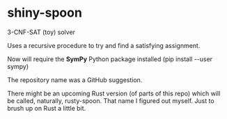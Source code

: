 # shiny-spoon
3-CNF-SAT (toy) solver

Uses a recursive procedure to try and find a satisfying assignment.

Now will require the **SymPy** Python package installed (pip install --user sympy)

The repository name was a GitHub suggestion.

There might be an upcoming Rust version (of parts of this repo) which will be called, naturally, rusty-spoon. That name I figured out myself.
Just to brush up on Rust a little bit.
